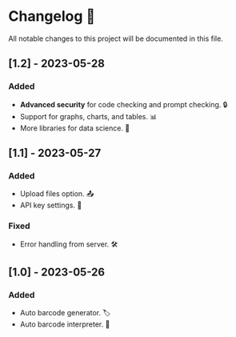 # Changelog 📝

All notable changes to this project will be documented in this file.

## [1.2] - 2023-05-28
### Added
- **Advanced security** for code checking and prompt checking. 🔒
- Support for graphs, charts, and tables. 📊
- More libraries for data science. 🧬

## [1.1] - 2023-05-27
### Added
- Upload files option. 📤
- API key settings. 🔑
### Fixed
- Error handling from server. 🛠

## [1.0] - 2023-05-26
### Added
- Auto barcode generator. 🏷
- Auto barcode interpreter. 🔎
